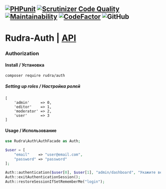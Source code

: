 [![PHPunit](https://github.com/Jagepard/Rudra-Auth/actions/workflows/php.yml/badge.svg)](https://github.com/Jagepard/Rudra-Auth/actions/workflows/php.yml)
[![Scrutinizer Code Quality](https://scrutinizer-ci.com/g/Jagepard/Rudra-Auth/badges/quality-score.png?b=master)](https://scrutinizer-ci.com/g/Jagepard/Rudra-Auth/?branch=master)
[![Maintainability](https://qlty.sh/badges/1346d77c-b7f1-4488-b73c-b47582166061/maintainability.svg)](https://qlty.sh/gh/Jagepard/projects/Rudra-Auth)
[![CodeFactor](https://www.codefactor.io/repository/github/jagepard/rudra-auth/badge)](https://www.codefactor.io/repository/github/jagepard/rudra-auth)
![GitHub](https://img.shields.io/github/license/jagepard/Rudra-Auth.svg)
-----

# Rudra-Auth | [API](https://github.com/Jagepard/Rudra-Auth/blob/master/docs.md "Documentation API")
### Authorization

#### Install / Установка
```composer require rudra/auth```

##### Setting up roles / Настройка ролей
```
[
    'admin'     => 0,
    'editor'    => 1,
    'moderator' => 2,
    'user'      => 3
]
```
#### Usage / Использование
```php
use Rudra\Auth\AuthFacade as Auth;

$user = [
    "email"    => "user@email.com",
    "password" => "password"
];

Auth::authentication($user[0], $user[1], "admin/dashboard", "Укажите верные данные");
Auth::exitAuthenticationSession();
Auth::restoreSessionIfSetRememberMe("login");
```
